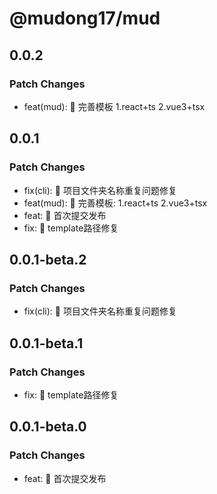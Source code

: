 # @mudong17/mud

## 0.0.2

### Patch Changes

- feat(mud): :art: 完善模板 1.react+ts 2.vue3+tsx

## 0.0.1

### Patch Changes

- fix(cli): :bug: 项目文件夹名称重复问题修复
- feat(mud): :art: 完善模板: 1.react+ts 2.vue3+tsx
- feat: :tada: 首次提交发布
- fix: :bug: template路径修复

## 0.0.1-beta.2

### Patch Changes

- fix(cli): :bug: 项目文件夹名称重复问题修复

## 0.0.1-beta.1

### Patch Changes

- fix: :bug: template路径修复

## 0.0.1-beta.0

### Patch Changes

- feat: :tada: 首次提交发布
